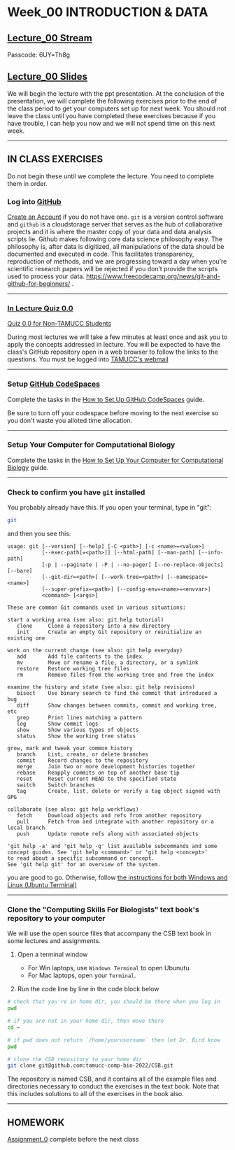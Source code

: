 # Week_00 INTRODUCTION & DATA

## [Lecture_00 Stream](https://tamucc.zoom.us/rec/share/vVILmR65m6g2OQpZVpJhD7-ew5rF3HDJpQKA7kV0pg5qLmk7H0ouqOy1UTU8y02W.UdfEoXsGSuVw3hcA)

Passcode: 6UY=Th8g

## [Lecture_00 Slides](Week00_files/Lecture00_Overview_BigData.pdf)

We will begin the lecture with the ppt presentation.  At the conclusion of the presentation, we will complete the following exercises prior to the end of the class period to get your computers set up for next week.  You should not leave the class until you have completed these exercises because if you have trouble, I can help you now and we will not spend time on this next week.

---

## IN CLASS EXERCISES

Do not begin these until we complete the lecture. You need to complete them in order.

### Log into [GitHub](https://github.com/)
[Create an Account](https://github.com/tamucc-comp-bio/how_to/blob/main/howto_github_acct.md) if you do not have one. `git` is a version control software and `github` is a cloudstorage server that serves as the hub of collaborative projects and it is where the master copy of your data and data analysis scripts lie. Github makes following core data science philosophy easy. The philosophy is, after data is digitized, all manipulations of the data should be documented and executed in code. This facilitates transparency, reproduction of methods, and we are progressing toward a day when you’re scientific research papers will be rejected if you don’t provide the scripts used to process your data. https://www.freecodecamp.org/news/git-and-github-for-beginners/ .

---


### [In Lecture Quiz 0.0](https://forms.office.com/Pages/ResponsePage.aspx?id=8frLNKZngUepylFOslULZlFZdbyVx8RLiPt1GobhHnlUMlExSEtYN0pTTFVXUzJJUlpYRUNGQzU1Ti4u)

   [Quiz 0.0 for Non-TAMUCC Students](https://forms.cloud.microsoft/r/DUdbALPWZ3)
   
During most lectures we will take a few minutes at least once and ask you to apply the concepts addressed in lecture. You will be expected to have the class's GitHub repository open in a web browser to follow the links to the questions.  You must be logged into [TAMUCC's webmail](https://outlook.tamucc.edu)

---

### Setup [GitHub CodeSpaces](https://github.com/features/codespaces)

Complete the tasks in the [How to Set Up GitHub CodeSpaces](https://github.com/tamucc-comp-bio/how_to/blob/main/howto_github_codespaces.md) guide.

Be sure to turn off your codespace before moving to the next exercise so you don't waste you alloted time allocation.

---


<!-- This is a hidden comment. It will not be visible in the rendered markdown. 

### Make Your Launch HPC Account

Complete the tasks in the [Accessing Launch HPC](https://hprc.tamu.edu/kb/User-Guides/Launch/Access/#no-ssh-login) guide and _BOOKMARK THE GUIDE IN YOUR WEBBROWSER_ because it has the [Launch Portal login link](https://hprc.tamu.edu/kb/User-Guides/Launch/Access/#no-ssh-login).  

Note that your account needs to be approved manually in College Station so it will probably not be operational today.

---

-->

### Setup Your Computer for Computational Biology

Complete the tasks in the [How to Set Up Your Computer for Computational Biology](https://github.com/tamucc-comp-bio/how_to/blob/main/howto_setup_computer.md) guide.

---

### Check to confirm you have `git` installed

You probably already have this.  If you open your terminal, type in "git":

```bash
git
```

and then you see this:

```
usage: git [--version] [--help] [-C <path>] [-c <name>=<value>]
           [--exec-path[=<path>]] [--html-path] [--man-path] [--info-path]
           [-p | --paginate | -P | --no-pager] [--no-replace-objects] [--bare]
           [--git-dir=<path>] [--work-tree=<path>] [--namespace=<name>]
           [--super-prefix=<path>] [--config-env=<name>=<envvar>]
           <command> [<args>]

These are common Git commands used in various situations:

start a working area (see also: git help tutorial)
   clone     Clone a repository into a new directory
   init      Create an empty Git repository or reinitialize an existing one

work on the current change (see also: git help everyday)
   add       Add file contents to the index
   mv        Move or rename a file, a directory, or a symlink
   restore   Restore working tree files
   rm        Remove files from the working tree and from the index

examine the history and state (see also: git help revisions)
   bisect    Use binary search to find the commit that introduced a bug
   diff      Show changes between commits, commit and working tree, etc
   grep      Print lines matching a pattern
   log       Show commit logs
   show      Show various types of objects
   status    Show the working tree status

grow, mark and tweak your common history
   branch    List, create, or delete branches
   commit    Record changes to the repository
   merge     Join two or more development histories together
   rebase    Reapply commits on top of another base tip
   reset     Reset current HEAD to the specified state
   switch    Switch branches
   tag       Create, list, delete or verify a tag object signed with GPG

collaborate (see also: git help workflows)
   fetch     Download objects and refs from another repository
   pull      Fetch from and integrate with another repository or a local branch
   push      Update remote refs along with associated objects

'git help -a' and 'git help -g' list available subcommands and some
concept guides. See 'git help <command>' or 'git help <concept>'
to read about a specific subcommand or concept.
See 'git help git' for an overview of the system.
```

you are good to go.  Otherwise, follow [the instructions for both Windows and Linux (Ubuntu Terminal)](https://computingskillsforbiologists.com/setup/)

---


### Clone the "Computing Skills For Biologists" text book's repository to your computer

We will use the open source files that accompany the CSB text book in some lectures and assignments.

1. Open a terminal window
	* For Win laptops, use `Windows Terminal` to open Ubunutu.  
	* For Mac laptops, open your `Terminal`.
	
2. Run the code line by line in the code block below 
```bash
# check that you're in home dir, you should be there when you log in
pwd

# if you are not in your home dir, then move there
cd ~

# if pwd does not return `/home/yourusername` then let Dr. Bird know
pwd

# clone the CSB repository to your home dir
git clone git@github.com:tamucc-comp-bio-2022/CSB.git
```

The repository is named CSB, and it contains all of the example files and directories necessary to conduct the exercises in the text book. Note that this includes solutions to all of the exercises in the book also.

---

## HOMEWORK
[Assignment_0](../assignments/assignment_0.md) complete before the next class
